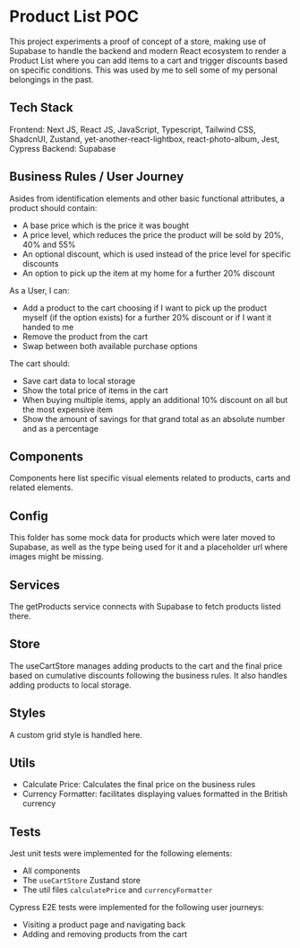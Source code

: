 # Product List POC

This project experiments a proof of concept of a store, making use of Supabase to handle the backend and modern React ecosystem to render a Product List where you can add items to a cart and trigger discounts based on specific conditions. This was used by me to sell some of my personal belongings in the past.

## Tech Stack

Frontend: Next JS, React JS, JavaScript, Typescript, Tailwind CSS, ShadcnUI, Zustand, yet-another-react-lightbox, react-photo-album, Jest, Cypress
Backend: Supabase

## Business Rules / User Journey

Asides from identification elements and other basic functional attributes, a product should contain:

- A base price which is the price it was bought
- A price level, which reduces the price the product will be sold by 20%, 40% and 55%
- An optional discount, which is used instead of the price level for specific discounts
- An option to pick up the item at my home for a further 20% discount

As a User, I can:

- Add a product to the cart choosing if I want to pick up the product myself (if the option exists) for a further 20% discount or if I want it handed to me
- Remove the product from the cart
- Swap between both available purchase options

The cart should:

- Save cart data to local storage
- Show the total price of items in the cart
- When buying multiple items, apply an additional 10% discount on all but the most expensive item
- Show the amount of savings for that grand total as an absolute number and as a percentage

## Components

Components here list specific visual elements related to products, carts and related elements.

## Config

This folder has some mock data for products which were later moved to Supabase, as well as the type being used for it and a placeholder url where images might be missing.

## Services

The getProducts service connects with Supabase to fetch products listed there.

## Store

The useCartStore manages adding products to the cart and the final price based on cumulative discounts following the business rules. It also handles adding products to local storage.

## Styles

A custom grid style is handled here.

## Utils

- Calculate Price: Calculates the final price on the business rules
- Currency Formatter: facilitates displaying values formatted in the British currency

## Tests

Jest unit tests were implemented for the following elements:

- All components
- The `useCartStore` Zustand store
- The util files `calculatePrice` and `currencyFormatter`

Cypress E2E tests were implemented for the following user journeys:

- Visiting a product page and navigating back
- Adding and removing products from the cart
